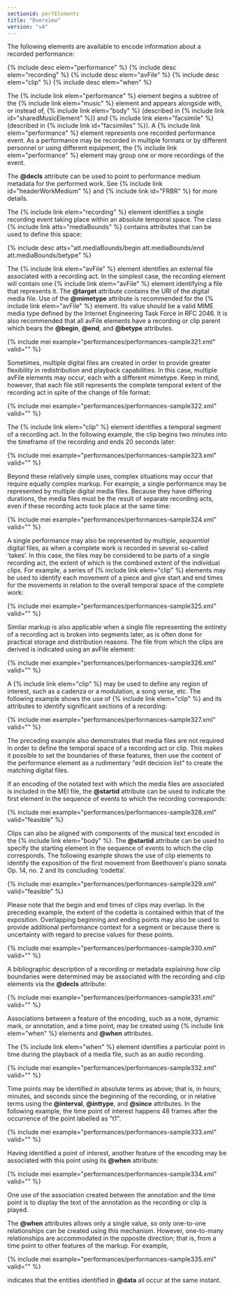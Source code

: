 ```yaml
---
sectionid: perfElements
title: "Overview"
version: "v4"
---
```


The following elements are available to encode information about a recorded performance:

{% include desc elem="performance" %}
{% include desc elem="recording" %}
{% include desc elem="avFile" %}
{% include desc elem="clip" %}
{% include desc elem="when" %}

The {% include link elem="performance" %} element begins a subtree of the {% include link elem="music" %} element and appears alongside with, or instead of, {% include link elem="body" %} (described in {% include link id="sharedMusicElement" %}) and {% include link elem="facsimile" %} (described in {% include link id="facsimiles" %}). A {% include link elem="performance" %} element represents one recorded performance event. As a performance may be recorded in multiple formats or by different personnel or using different equipment, the {% include link elem="performance" %} element may group one or more recordings of the event.

The **@decls** attribute can be used to point to performance medium metadata for the performed work. See {% include link id="headerWorkMedium" %} and {% include link id="FRBR" %} for more details.

The {% include link elem="recording" %} element identifies a single recording event taking place within an absolute temporal space. The class {% include link atts="mediaBounds" %} contains attributes that can be used to define this space:

{% include desc atts="att.mediaBounds/begin att.mediaBounds/end att.mediaBounds/betype" %}

The {% include link elem="avFile" %} element identifies an external file associated with a recording act. In the simplest case, the recording element will contain one {% include link elem="avFile" %} element identifying a file that represents it. The **@target** attribute contains the URI of the digital media file. Use of the **@mimetype** attribute is recommended for the {% include link elem="avFile" %} element. Its value should be a valid MIME media type defined by the Internet Engineering Task Force in RFC 2046. It is also recommended that all avFile elements have a recording or clip parent which bears the **@begin**, **@end**, and **@betype** attributes.

{% include mei example="performances/performances-sample321.xml" valid="" %}

Sometimes, multiple digital files are created in order to provide greater flexibility in redistribution and playback capabilities. In this case, multiple avFile elements may occur, each with a different mimetype. Keep in mind, however, that each file still represents the complete temporal extent of the recording act in spite of the change of file format:

{% include mei example="performances/performances-sample322.xml" valid="" %}

The {% include link elem="clip" %} element identifies a temporal segment of a recording act. In the following example, the clip begins two minutes into the timeframe of the recording and ends 20 seconds later:

{% include mei example="performances/performances-sample323.xml" valid="" %}

Beyond these relatively simple uses, complex situations may occur that require equally complex markup. For example, a single performance may be represented by multiple digital media files. Because they have differing durations, the media files must be the result of separate recording acts, even if these recording acts took place at the same time:

{% include mei example="performances/performances-sample324.xml" valid="" %}

A single performance may also be represented by multiple, *sequential* digital files, as when a complete work is recorded in several so-called ‘takes’. In this case, the files may be considered to be parts of a single recording act, the extent of which is the combined extent of the individual clips. For example, a series of {% include link elem="clip" %} elements may be used to identify each movement of a piece and give start and end times for the movements in relation to the overall temporal space of the complete work:

{% include mei example="performances/performances-sample325.xml" valid="" %}

Similar markup is also applicable when a single file representing the entirety of a recording act is broken into segments later, as is often done for practical storage and distribution reasons. The file from which the clips are derived is indicated using an avFile element:

{% include mei example="performances/performances-sample326.xml" valid="" %}

A {% include link elem="clip" %} may be used to define any region of interest, such as a cadenza or a modulation, a song verse, etc. The following example shows the use of {% include link elem="clip" %} and its attributes to identify significant sections of a recording:

{% include mei example="performances/performances-sample327.xml" valid="" %}

The preceding example also demonstrates that media files are not required in order to define the temporal space of a recording act or clip. This makes it possible to set the boundaries of these features, then use the content of the performance element as a rudimentary "edit decision list" to create the matching digital files.

If an encoding of the notated text with which the media files are associated is included in the MEI file, the **@startid** attribute can be used to indicate the first element in the sequence of events to which the recording corresponds:

{% include mei example="performances/performances-sample328.xml" valid="feasible" %}

Clips can also be aligned with components of the musical text encoded in the {% include link elem="body" %}. The **@startid** attribute can be used to specify the starting element in the sequence of events to which the clip corresponds. The following example shows the use of clip elements to identify the exposition of the first movement from Beethoven's piano sonata Op. 14, no. 2 and its concluding ‘codetta’.

{% include mei example="performances/performances-sample329.xml" valid="feasible" %}

Please note that the begin and end times of clips may overlap. In the preceding example, the extent of the codetta is contained within that of the exposition. Overlapping beginning and ending points may also be used to provide additional performance context for a segment or because there is uncertainty with regard to precise values for these points.

{% include mei example="performances/performances-sample330.xml" valid="" %}

A bibliographic description of a recording or metadata explaining how clip boundaries were determined may be associated with the recording and clip elements via the **@decls** attribute:

{% include mei example="performances/performances-sample331.xml" valid="" %}

Associations between a feature of the encoding, such as a note, dynamic mark, or annotation, and a time point, may be created using {% include link elem="when" %} elements and **@when** attributes.

The {% include link elem="when" %} element identifies a particular point in time during the playback of a media file, such as an audio recording.

{% include mei example="performances/performances-sample332.xml" valid="" %}

Time points may be identified in absolute terms as above; that is, in hours, minutes, and seconds since the beginning of the recording, or in relative terms using the **@interval**, **@inttype**, and **@since** attributes. In the following example, the time point of interest happens 48 frames after the occurrence of the point labelled as "t1".

{% include mei example="performances/performances-sample333.xml" valid="" %}

Having identified a point of interest, another feature of the encoding may be associated with this point using its **@when** attribute:

{% include mei example="performances/performances-sample334.xml" valid="" %}

One use of the association created between the annotation and the time point is to display the text of the annotation as the recording or clip is played.

The **@when** attributes allows only a single value, so only one-to-one relationships can be created using this mechanism. However, one-to-many relationships are accommodated in the opposite direction; that is, from a time point to other features of the markup. For example,

{% include mei example="performances/performances-sample335.xml" valid="" %}

indicates that the entities identified in **@data** all occur at the same instant.
